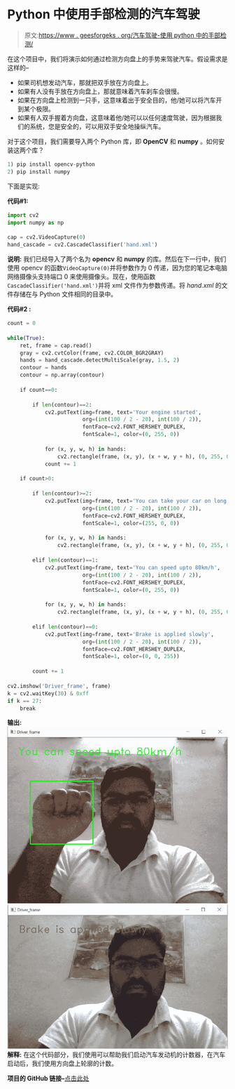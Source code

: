 # Python 中使用手部检测的汽车驾驶

> 原文:[https://www . geesforgeks . org/汽车驾驶-使用 python 中的手部检测/](https://www.geeksforgeeks.org/car-driving-using-hand-detection-in-python/)

在这个项目中，我们将演示如何通过检测方向盘上的手势来驾驶汽车。假设需求是这样的–

*   如果司机想发动汽车，那就把双手放在方向盘上。
*   如果有人没有手放在方向盘上，那就意味着汽车刹车会很慢。
*   如果在方向盘上检测到一只手，这意味着出于安全目的，他/她可以将汽车开到某个极限。
*   如果有人双手握着方向盘，这意味着他/她可以以任何速度驾驶，因为根据我们的系统，您是安全的，可以用双手安全地操纵汽车。

对于这个项目，我们需要导入两个 Python 库，即 **OpenCV** 和 **numpy** 。如何安装这两个库？

```py
1) pip install opencv-python
2) pip install numpy

```

下面是实现:

**代码#1:**

```py
import cv2
import numpy as np

cap = cv2.VideoCapture(0)
hand_cascade = cv2.CascadeClassifier('hand.xml')
```

**说明:**
我们已经导入了两个名为 **opencv** 和 **numpy** 的库。然后在下一行中，我们使用 opencv 的函数`VideoCapture(0)`并将参数作为 0 传递，因为您的笔记本电脑网络摄像头支持端口 0 来使用摄像头。现在，使用函数`CascadeClassifier('hand.xml')`并将 xml 文件作为参数传递。将 *hand.xml* 的文件存储在与 Python 文件相同的目录中。

**代码#2 :**

```py
count = 0

while(True):
    ret, frame = cap.read()
    gray = cv2.cvtColor(frame, cv2.COLOR_BGR2GRAY)
    hands = hand_cascade.detectMultiScale(gray, 1.5, 2)
    contour = hands
    contour = np.array(contour)

    if count==0:

        if len(contour)==2:
            cv2.putText(img=frame, text='Your engine started',
                        org=(int(100 / 2 - 20), int(100 / 2)),
                        fontFace=cv2.FONT_HERSHEY_DUPLEX, 
                        fontScale=1, color=(0, 255, 0))

            for (x, y, w, h) in hands:
                cv2.rectangle(frame, (x, y), (x + w, y + h), (0, 255, 0), 2)
            count += 1

    if count>0:

        if len(contour)>=2:
            cv2.putText(img=frame, text='You can take your car on long drive',
                        org=(int(100 / 2 - 20), int(100 / 2)),
                        fontFace=cv2.FONT_HERSHEY_DUPLEX, 
                        fontScale=1, color=(255, 0, 0))

            for (x, y, w, h) in hands:
                cv2.rectangle(frame, (x, y), (x + w, y + h), (0, 255, 0), 2)

        elif len(contour)==1:
            cv2.putText(img=frame, text='You can speed upto 80km/h',
                        org=(int(100 / 2 - 20), int(100 / 2)),
                        fontFace=cv2.FONT_HERSHEY_DUPLEX, 
                        fontScale=1, color=(0, 255, 0))

            for (x, y, w, h) in hands:
                cv2.rectangle(frame, (x, y), (x + w, y + h), (0, 255, 0), 2)

        elif len(contour)==0:
            cv2.putText(img=frame, text='Brake is applied slowly',
                        org=(int(100 / 2 - 20), int(100 / 2)),
                        fontFace=cv2.FONT_HERSHEY_DUPLEX, 
                        fontScale=1, color=(0, 0, 255))

        count += 1

cv2.imshow('Driver_frame', frame)
k = cv2.waitKey(30) & 0xff
if k == 27:
    break
```

**输出:**
![](img/f138ad03a35d6b12ccad7a5db8bf267a.png)
![](img/3b0df7f681bb8b951773253d59212934.png)
**解释:**
在这个代码部分，我们使用可以帮助我们启动汽车发动机的计数器，在汽车启动后，我们使用方向盘上轮廓的计数。

**项目的 GitHub 链接–**[点击此处](https://github.com/Jitender46559/AI-Ignition-system)